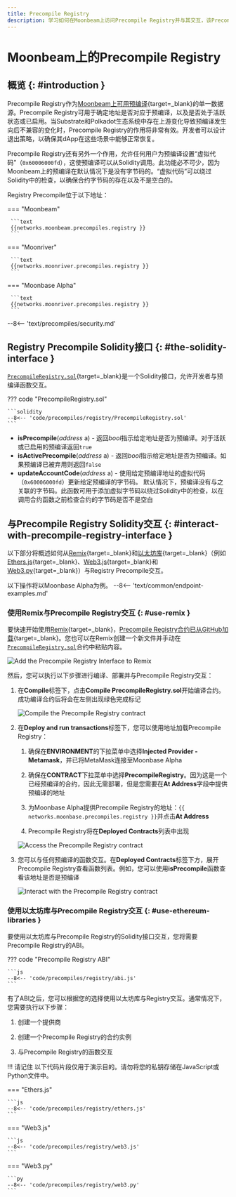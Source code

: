 ```yaml
---
title: Precompile Registry
description: 学习如何在Moonbeam上访问Precompile Registry并与其交互，该Precompile Registry可用于检查给定地址是否是预编译以及是否可以在Moonbeam上支持。
---
```


# Moonbeam上的Precompile Registry

## 概览 {: #introduction }

Precompile Registry作为[Moonbeam上可用预编译](/builders/pallets-precompiles/precompiles/overview){target=_blank}的单一数据源。Precompile Registry可用于确定地址是否对应于预编译，以及是否处于活跃状态或已启用。当Substrate和Polkadot生态系统中存在上游变化导致预编译发生向后不兼容的变化时，Precompile Registry的作用将非常有效。开发者可以设计退出策略，以确保其dApp在这些场景中能够正常恢复。

Precompile Registry还有另外一个作用，允许任何用户为预编译设置“虚拟代码”（`0x60006000fd`），这使预编译可以从Solidity调用。此功能必不可少，因为Moonbeam上的预编译在默认情况下是没有字节码的。“虚拟代码”可以绕过Solidity中的检查，以确保合约字节码的存在以及不是空白的。

Registry Precompile位于以下地址：

=== "Moonbeam"

     ```text
     {{networks.moonbeam.precompiles.registry }}
     ```

=== "Moonriver"

     ```text
     {{networks.moonriver.precompiles.registry }}
     ```

=== "Moonbase Alpha"

     ```text
     {{networks.moonriver.precompiles.registry }}
     ```

--8<-- 'text/precompiles/security.md'

## Registry Precompile Solidity接口 {: #the-solidity-interface }

[`PrecompileRegistry.sol`](https://github.com/moonbeam-foundation/moonbeam/blob/master/precompiles/precompile-registry/PrecompileRegistry.sol){target=_blank}是一个Solidity接口，允许开发者与预编译函数交互。

??? code "PrecompileRegistry.sol"

    ```solidity
    --8<-- 'code/precompiles/registry/PrecompileRegistry.sol'
    ```

- **isPrecompile**(*address* a) - 返回*bool*指示给定地址是否为预编译。对于活跃或已启用的预编译返回`true`
- **isActivePrecompile**(*address* a) - 返回*bool*指示给定地址是否为预编译。如果预编译已被弃用则返回`false`
- **updateAccountCode**(*address* a) - 使用给定预编译地址的虚拟代码（`0x60006000fd`）更新给定预编译的字节码。 默认情况下，预编译没有与之关联的字节码。此函数可用于添加虚拟字节码以绕过Solidity中的检查，以在调用合约函数之前检查合约的字节码是否不是空白

## 与Precompile Registry Solidity交互 {: #interact-with-precompile-registry-interface }

以下部分将概述如何从[Remix](/builders/build/eth-api/dev-env/remix){target=_blank}和[以太坊库](/builders/build/eth-api/libraries/){target=_blank}（例如[Ethers.js](/builders/build/eth-api/libraries/ethersjs){target=_blank}、[Web3.js](/builders/build/eth-api/libraries/web3js){target=_blank}和[Web3.py](/builders/build/eth-api/libraries/web3py){target=_blank}）与Registry Precompile交互。

以下操作将以Moonbase Alpha为例。
--8<-- 'text/common/endpoint-examples.md'

### 使用Remix与Precompile Registry交互 {: #use-remix }

要快速开始使用[Remix](/builders/build/eth-api/dev-env/remix){target=_blank}，[Precompile Registry合约已从GitHub加载](https://remix.ethereum.org/#url=https://github.com/moonbeam-foundation/moonbeam/blob/master/precompiles/precompile-registry/PrecompileRegistry.sol){target=_blank}。您也可以在Remix创建一个新文件并手动在[`PrecompileRegistry.sol`](#the-solidity-interface)合约中粘贴内容。

![Add the Precompile Registry Interface to Remix](/images/builders/pallets-precompiles/precompiles/registry/registry-1.png)

然后，您可以执行以下步骤进行编译、部署并与Precompile Registry交互：

1. 在**Compile**标签下，点击**Compile PrecompileRegistry.sol**开始编译合约。成功编译合约后将会在左侧出现绿色完成标记

    ![Compile the Precompile Registry contract](/images/builders/pallets-precompiles/precompiles/registry/registry-2.png)

2. 在**Deploy and run transactions**标签下，您可以使用地址加载Precompile Registry：

    1. 确保在**ENVIRONMENT**的下拉菜单中选择**Injected Provider - Metamask**，并已将MetaMask连接至Moonbase Alpha

    2. 确保在**CONTRACT**下拉菜单中选择**PrecompileRegistry**。因为这是一个已经预编译的合约，因此无需部署，但是您需要在**At Address**字段中提供预编译的地址

    3. 为Moonbase Alpha提供Precompile Registry的地址：`{{ networks.moonbase.precompiles.registry }}`并点击**At Address**

    4. Precompile Registry将在**Deployed Contracts**列表中出现

    ![Access the Precompile Registry contract](/images/builders/pallets-precompiles/precompiles/registry/registry-3.png)

3. 您可以与任何预编译的函数交互。在**Deployed Contracts**标签下方，展开Precompile Registry查看函数列表。例如，您可以使用**isPrecompile**函数查看该地址是否是预编译

    ![Interact with the Precompile Registry contract](/images/builders/pallets-precompiles/precompiles/registry/registry-4.png)

### 使用以太坊库与Precompile Registry交互 {: #use-ethereum-libraries }

要使用以太坊库与Precompile Registry的Solidity接口交互，您将需要Precompile Registry的ABI。

??? code "Precompile Registry ABI"

    ```js
    --8<-- 'code/precompiles/registry/abi.js'
    ```

有了ABI之后，您可以根据您的选择使用以太坊库与Registry交互。通常情况下，您需要执行以下步骤：

1. 创建一个提供商

2. 创建一个Precompile Registry的合约实例

3. 与Precompile Registry的函数交互

!!! 请记住
    以下代码片段仅用于演示目的。请勿将您的私钥存储在JavaScript或Python文件中。

=== "Ethers.js"

    ```js
    --8<-- 'code/precompiles/registry/ethers.js'
    ```

=== "Web3.js"

    ```js
    --8<-- 'code/precompiles/registry/web3.js'
    ```

=== "Web3.py"

    ```py
    --8<-- 'code/precompiles/registry/web3.py'
    ```